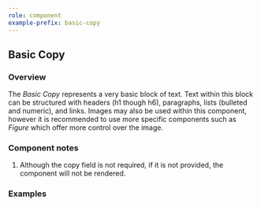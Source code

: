 ```yaml
---
role: component
example-prefix: basic-copy
---
```


## Basic Copy

### Overview

The _Basic Copy_ represents a very basic block of text. Text within this block can be structured with headers
(h1 though h6), paragraphs, lists (bulleted and numeric), and links. Images may also be used within this component,
however it is recommended to use more specific components such as _Figure_ which offer more control over the image.

### Component notes

1. Although the copy field is not required, if it is not provided, the component will not be rendered.

### Examples
